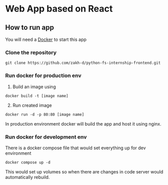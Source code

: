 # Web App based on React
## How to run app
You will need a [Docker](https://docker.com) to start this app
### Clone the repository
```shell
git clone https://github.com/zakh-d/python-fs-internship-frontend.git
```

### Run docker for production env
1. Build an image using
```
docker build -t [image name]
```
2. Run created image
```
docker run -d -p 80:80 [image name]
```

In production environment docker will build the app and host it using nginx.

### Run docker for development env
There is a docker compose file that would set everything up for dev environment
```
docker compose up -d
```
This would set up volumes so when there are changes in code server would automatically rebuild.